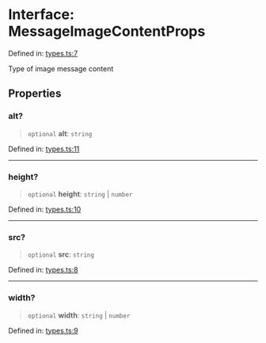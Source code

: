 # Interface: MessageImageContentProps

Defined in: [types.ts:7](https://github.com/GeoDaCenter/openassistant/blob/fd29806c870b11792765637bc0dc6fbb46bd3016/packages/core/src/types.ts#L7)

Type of image message content

## Properties

### alt?

> `optional` **alt**: `string`

Defined in: [types.ts:11](https://github.com/GeoDaCenter/openassistant/blob/fd29806c870b11792765637bc0dc6fbb46bd3016/packages/core/src/types.ts#L11)

***

### height?

> `optional` **height**: `string` \| `number`

Defined in: [types.ts:10](https://github.com/GeoDaCenter/openassistant/blob/fd29806c870b11792765637bc0dc6fbb46bd3016/packages/core/src/types.ts#L10)

***

### src?

> `optional` **src**: `string`

Defined in: [types.ts:8](https://github.com/GeoDaCenter/openassistant/blob/fd29806c870b11792765637bc0dc6fbb46bd3016/packages/core/src/types.ts#L8)

***

### width?

> `optional` **width**: `string` \| `number`

Defined in: [types.ts:9](https://github.com/GeoDaCenter/openassistant/blob/fd29806c870b11792765637bc0dc6fbb46bd3016/packages/core/src/types.ts#L9)
